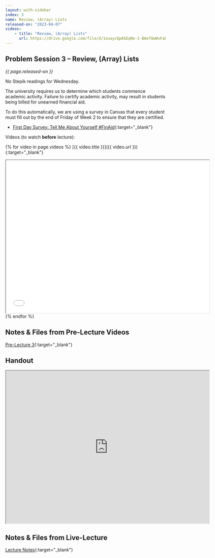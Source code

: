 ```yaml
---
layout: with-sidebar
index: 3
name: Review, (Array) Lists
released-on: "2023-04-07"
videos:
    - title: "Review, (Array) Lists"
      url: https://drive.google.com/file/d/1ouaycQpAGEqNo-I-BAeTQwWvFaBnU-6k
---
```


## Problem Session 3 – Review, (Array) Lists

_{{ page.released-on }}_

No Stepik readings for Wednesday.

The university requires us to determine which students commence academic activity. Failure to certify academic activity, may result in students being billed for unearned financial aid.

To do this automatically, we are using a survey in Canvas that every student must fill out by the end of Friday of Week 2 to ensure that they are certified.
- [First Day Survey: Tell Me About Yourself #FinAid](https://canvas.ucsd.edu/courses/45403/quizzes/133769){:target="_blank"}

Videos (to watch **before** lecture):

{% for video in page.videos %}
[{{ video.title }}]({{ video.url }}){:target="_blank"}

<iframe src="{{ video.url }}/preview" width="640" height="480" allow="autoplay"></iframe>
{% endfor %}

## Notes & Files from Pre-Lecture Videos

[Pre-Lecture 3](https://github.com/ucsd-cse12-sp23/ucsd-cse12-sp23.github.io/tree/main/_pre-lectures/lecture-03){:target="_blank"}

## Handout

<iframe src="https://drive.google.com/file/d/10wQOQzti51oxIvDjrRi3n2_tG6r3zfMI/preview" width="640" height="480" allow="autoplay"></iframe>

## Notes & Files from Live-Lecture

[Lecture Notes](https://github.com/ucsd-cse12-sp23/ucsd-cse12-sp23.github.io/tree/main/_lectures/lecture-03){:target="_blank"}
